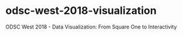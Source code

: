 # odsc-west-2018-visualization
ODSC West 2018 - Data Visualization: From Square One to Interactivity
